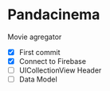 # Pandacinema
Movie agregator
- [x] First commit
- [x] Connect to Firebase
- [ ] UICollectionView Header
- [ ] Data Model
